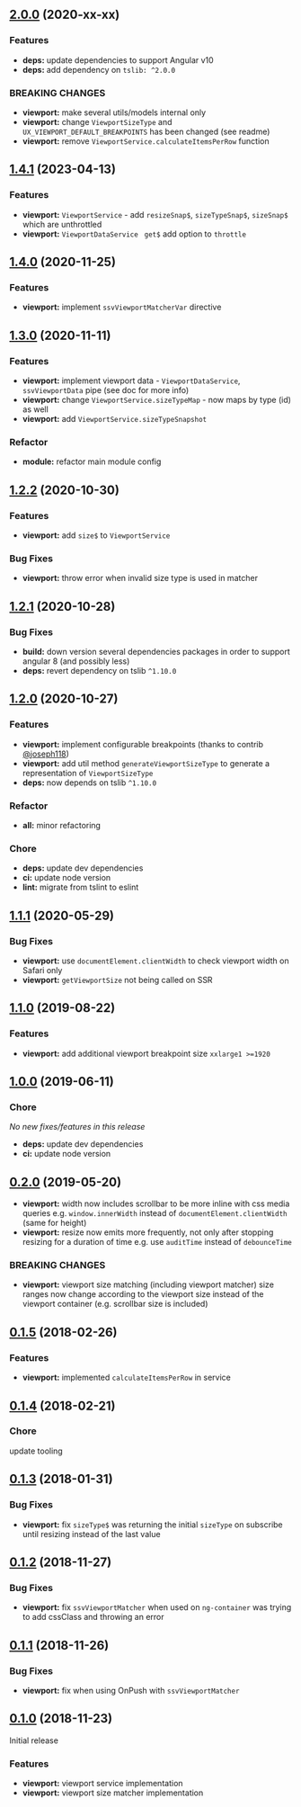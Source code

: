 ## [2.0.0](https://github.com/sketch7/ngx.ux/compare/1.2.2...2.0.0) (2020-xx-xx)

### Features

- **deps:** update dependencies to support Angular v10
- **deps:** add dependency on `tslib: ^2.0.0`

### BREAKING CHANGES

- **viewport:** make several utils/models internal only
- **viewport:** change `ViewportSizeType` and `UX_VIEWPORT_DEFAULT_BREAKPOINTS` has been changed (see readme)
- **viewport:** remove `ViewportService.calculateItemsPerRow` function

## [1.4.1](https://github.com/sketch7/ngx.ux/compare/1.4.0...1.4.1) (2023-04-13)

### Features

- **viewport:** `ViewportService` - add `resizeSnap$`, `sizeTypeSnap$`, `sizeSnap$` which are unthrottled
- **viewport:** `ViewportDataService ` `get$` add option to `throttle`

## [1.4.0](https://github.com/sketch7/ngx.ux/compare/1.3.0...1.4.0) (2020-11-25)

### Features

- **viewport:** implement `ssvViewportMatcherVar` directive

## [1.3.0](https://github.com/sketch7/ngx.ux/compare/1.2.2...1.3.0) (2020-11-11)

### Features

- **viewport:** implement viewport data - `ViewportDataService`, `ssvViewportData` pipe (see doc for more info)
- **viewport:** change `ViewportService.sizeTypeMap` - now maps by type (id) as well
- **viewport:** add `ViewportService.sizeTypeSnapshot`

### Refactor

- **module:** refactor main module config

## [1.2.2](https://github.com/sketch7/ngx.ux/compare/1.2.1...1.2.2) (2020-10-30)

### Features

- **viewport:** add `size$` to `ViewportService`

### Bug Fixes

- **viewport:** throw error when invalid size type is used in matcher

## [1.2.1](https://github.com/sketch7/ngx.ux/compare/1.2.0...1.2.1) (2020-10-28)

### Bug Fixes

- **build:** down version several dependencies packages in order to support angular 8 (and possibly less)
- **deps:** revert dependency on tslib `^1.10.0`

## [1.2.0](https://github.com/sketch7/ngx.ux/compare/1.1.1...1.2.0) (2020-10-27)

### Features

- **viewport:** implement configurable breakpoints (thanks to contrib [@joseph118](https://github.com/joseph118))
- **viewport:** add util method `generateViewportSizeType` to generate a representation of `ViewportSizeType`
- **deps:** now depends on tslib `^1.10.0`

### Refactor

- **all:** minor refactoring

### Chore

- **deps:** update dev dependencies
- **ci:** update node version
- **lint:** migrate from tslint to eslint

## [1.1.1](https://github.com/sketch7/ngx.ux/compare/1.1.0...1.1.1) (2020-05-29)

### Bug Fixes

- **viewport:** use `documentElement.clientWidth` to check viewport width on Safari only
- **viewport:** `getViewportSize` not being called on SSR

## [1.1.0](https://github.com/sketch7/ngx.ux/compare/1.0.0...1.1.0) (2019-08-22)

### Features

- **viewport:** add additional viewport breakpoint size `xxlarge1 >=1920`

## [1.0.0](https://github.com/sketch7/ngx.ux/compare/0.2.0...1.0.0) (2019-06-11)

### Chore

*No new fixes/features in this release*

- **deps:** update dev dependencies
- **ci:** update node version

## [0.2.0](https://github.com/sketch7/ngx.ux/compare/0.1.5...0.2.0) (2019-05-20)

- **viewport:** width now includes scrollbar to be more inline with css media queries e.g. `window.innerWidth` instead of `documentElement.clientWidth` (same for height)
- **viewport:** resize now emits more frequently, not only after stopping resizing for a duration of time e.g. use `auditTime` instead of `debounceTime`


### BREAKING CHANGES

- **viewport:** viewport size matching (including viewport matcher) size ranges now change according to the viewport size instead of the viewport container (e.g. scrollbar size is included)


## [0.1.5](https://github.com/sketch7/ngx.ux/compare/0.1.4...0.1.5) (2018-02-26)

### Features

- **viewport:** implemented `calculateItemsPerRow` in service


## [0.1.4](https://github.com/sketch7/ngx.ux/compare/0.1.3...0.1.4) (2018-02-21)

### Chore

update tooling


## [0.1.3](https://github.com/sketch7/ngx.ux/compare/0.1.2...0.1.3) (2018-01-31)

### Bug Fixes

- **viewport:** fix `sizeType$` was returning the initial `sizeType` on subscribe until resizing instead of the last value


## [0.1.2](https://github.com/sketch7/ngx.ux/compare/0.1.1...0.1.2) (2018-11-27)

### Bug Fixes

- **viewport:** fix `ssvViewportMatcher` when used on `ng-container` was trying to add cssClass and throwing an error


## [0.1.1](https://github.com/sketch7/ngx.ux/compare/0.1.0...0.1.1) (2018-11-26)

### Bug Fixes

- **viewport:** fix when using OnPush with `ssvViewportMatcher`


## [0.1.0](https://github.com/sketch7/ngx.ux) (2018-11-23)

Initial release

### Features

- **viewport:** viewport service implementation
- **viewport:** viewport size matcher implementation
